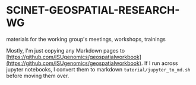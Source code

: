 # SCINET-GEOSPATIAL-RESEARCH-WG
materials for the working group's meetings, workshops, trainings

  Mostly, I'm just copying any Markdown pages to [https://github.com/ISUgenomics/geospatialworkbook](https://github.com/ISUgenomics/geospatialworkbook). If I run across jupyter notebooks, I convert them to markdown `tutorial/jupyter_to_md.sh` before moving them over.
